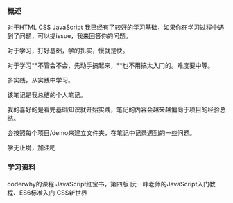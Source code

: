 ### 概述
对于HTML CSS JavaScript 我已经有了较好的学习基础，如果你在学习过程中遇到了问题，可以提issue，我来回答你的问题。

对于学习，打好基础，学的扎实，慢就是快。

对于学习**不管会不会，先动手搞起来，**也不用搞太入门的。难度要中等。

多实践，从实践中学习。

该笔记是我总结的个人笔记。

我的喜好的是看完基础知识就开始实践，笔记的内容会越来越偏向于项目的经验总结。

会按照每个项目/demo来建立文件夹，在笔记中记录遇到的一些问题。


学无止境，加油吧


### 学习资料

coderwhy的课程
JavaScript红宝书，第四版
阮一峰老师的JavaScript入门教程、ES6标准入门
CSS新世界




